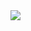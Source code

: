 <a href="https://www.heroku.com/deploy?template=https://github.com/MR-AGORA/AGORA-BOTSPAM">
  <img src="https://www.herokucdn.com/deploy/button.svg">
</a>
